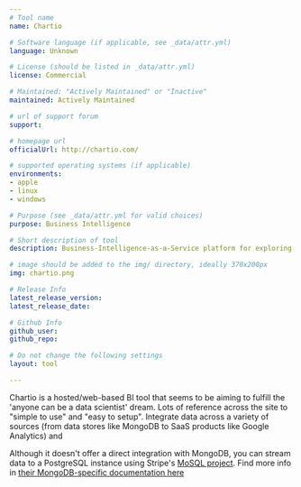```yaml
---
# Tool name
name: Chartio

# Software language (if applicable, see _data/attr.yml)
language: Unknown

# License (should be listed in _data/attr.yml)
license: Commercial

# Maintained: "Actively Maintained" or "Inactive"
maintained: Actively Maintained

# url of support forum
support: 

# homepage url
officialUrl: http://chartio.com/

# supported operating systems (if applicable)
environments:
- apple
- linux
- windows

# Purpose (see _data/attr.yml for valid choices)
purpose: Business Intelligence

# Short description of tool
description: Business-Intelligence-as-a-Service platform for exploring data from a wide range of sources.

# image should be added to the img/ directory, ideally 370x200px
img: chartio.png

# Release Info
latest_release_version:
latest_release_date:

# Github Info
github_user:
github_repo:

# Do not change the following settings
layout: tool

---
```

Chartio is a hosted/web-based BI tool that seems to be aiming to fulfill the 'anyone can be a data scientist' dream.  Lots of reference across the site to "simple to use" and "easy to setup".  Integrate data across a variety of sources (from data stores like MongoDB to SaaS products like Google Analytics) and

Although it doesn't offer a direct integration with MongoDB, you can stream data to a PostgreSQL instance using Stripe's [MoSQL project](https://github.com/stripe/mosql).  Find more info in [their MongoDB-specific documentation here](http://support.chartio.com/docs/data-sources/?rq=mongo#mongodb)
